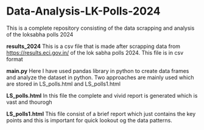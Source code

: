 # Data-Analysis-LK-Polls-2024

This is a complete repository consisting of the data scrapping and analysis of the loksabha polls 2024

**results_2024**
This is a csv file that is made after scrapping data from https://results.eci.gov.in/ of the lok sabha polls 2024.
This file is in csv format

**main.py**
Here I have used pandas library in python to create data frames and analyze the dataset in python.
Two approaches are mainly used which are stored in LS_polls.html and LS_polls1.html

**LS_polls.html**
In this file the complete and vivid report is generated which is vast and thourogh

**LS_polls1.html**
This file consist of a brief report which just contains the key points and this is important for quick lookout og the data patterns.
